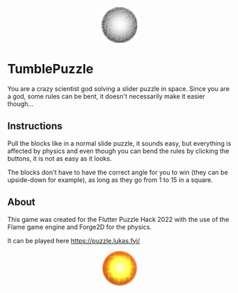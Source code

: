 <p align="center">
  <a href="https://puzzle.lukas.fyi/">
    <img alt="Tumble Puzzle" width="80px" src="./assets/images/ball_gray.png">
  </a>
</p>


# TumblePuzzle

You are a crazy scientist god solving a slider puzzle in space. 
Since you are a god, some rules can be bent, it doesn't necessarily make it
easier though...


## Instructions

Pull the blocks like in a normal slide puzzle, it sounds easy, but everything
is affected by physics and even though you can bend the rules by clicking the
buttons, it is not as easy as it looks.

The blocks don't have to have the correct angle for you to win (they can be
upside-down for example), as long as they go from 1 to 15 in a square.


## About

This game was created for the Flutter Puzzle Hack 2022 with the use of the
Flame game engine and Forge2D for the physics.

It can be played here https://puzzle.lukas.fyi/

<p align="center">
  <a href="https://puzzle.lukas.fyi/">
    <img alt="Tumble Puzzle" width="80px" src="./assets/images/ball_fire.png">
  </a>
</p>
